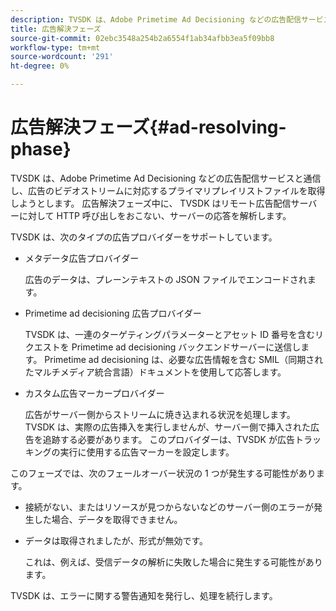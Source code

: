 ```yaml
---
description: TVSDK は、Adobe Primetime Ad Decisioning などの広告配信サービスと通信し、広告のビデオストリームに対応するプライマリプレイリストファイルを取得しようとします。 広告解決フェーズ中に、 TVSDK はリモート広告配信サーバーに対して HTTP 呼び出しをおこない、サーバーの応答を解析します。
title: 広告解決フェーズ
source-git-commit: 02ebc3548a254b2a6554f1ab34afbb3ea5f09bb8
workflow-type: tm+mt
source-wordcount: '291'
ht-degree: 0%

---
```


# 広告解決フェーズ{#ad-resolving-phase}

TVSDK は、Adobe Primetime Ad Decisioning などの広告配信サービスと通信し、広告のビデオストリームに対応するプライマリプレイリストファイルを取得しようとします。 広告解決フェーズ中に、 TVSDK はリモート広告配信サーバーに対して HTTP 呼び出しをおこない、サーバーの応答を解析します。

TVSDK は、次のタイプの広告プロバイダーをサポートしています。

* メタデータ広告プロバイダー

  広告のデータは、プレーンテキストの JSON ファイルでエンコードされます。
* Primetime ad decisioning 広告プロバイダー

  TVSDK は、一連のターゲティングパラメーターとアセット ID 番号を含むリクエストを Primetime ad decisioning バックエンドサーバーに送信します。 Primetime ad decisioning は、必要な広告情報を含む SMIL（同期されたマルチメディア統合言語）ドキュメントを使用して応答します。
* カスタム広告マーカープロバイダー

  広告がサーバー側からストリームに焼き込まれる状況を処理します。 TVSDK は、実際の広告挿入を実行しませんが、サーバー側で挿入された広告を追跡する必要があります。 このプロバイダーは、TVSDK が広告トラッキングの実行に使用する広告マーカーを設定します。

このフェーズでは、次のフェールオーバー状況の 1 つが発生する可能性があります。

* 接続がない、またはリソースが見つからないなどのサーバー側のエラーが発生した場合、データを取得できません。
* データは取得されましたが、形式が無効です。

  これは、例えば、受信データの解析に失敗した場合に発生する可能性があります。

TVSDK は、エラーに関する警告通知を発行し、処理を続行します。

